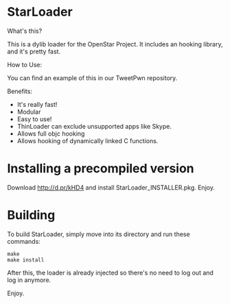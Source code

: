 StarLoader
==========


What's this?

This is a dylib loader for the OpenStar Project.
It includes an hooking library, and it's pretty fast.

How to Use:

You can find an example of this in our TweetPwn repository.

Benefits:

* It's really fast!
* Modular
* Easy to use!
* ThinLoader can exclude unsupported apps like Skype.
* Allows full objc hooking
* Allows hooking of dynamically linked C functions.

Installing a precompiled version
=================================

Download http://d.pr/kHD4 and install StarLoader_INSTALLER.pkg.
Enjoy.

Building
==========
To build StarLoader, simply move into its directory and run these commands:

	make
	make install

After this, the loader is already injected so there's no need to log out and log in anymore.

Enjoy.
